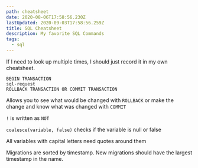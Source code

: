 ```yaml
---
path: cheatsheet
date: 2020-08-06T17:58:56.230Z
lastUpdated: 2020-09-03T17:58:56.259Z
title: SQL Cheatsheet
description: My favorite SQL Commands
tags:
  - sql
---
```


If I need to look up multiple times, I should just record it in my own cheatsheet.

```
BEGIN TRANSACTION
sql-request
ROLLBACK TRANSACTION OR COMMIT TRANSACTION
```
Allows you to see what would be changed with `ROLLBACK` or make the change and know what was changed with `COMMIT`


`!` is written as `NOT`

`coalesce(variable, false)` checks if the variable is null or false

All variables with capital letters need quotes around them

Migrations are sorted by timestamp. New migrations should have the largest timestamp in the name.